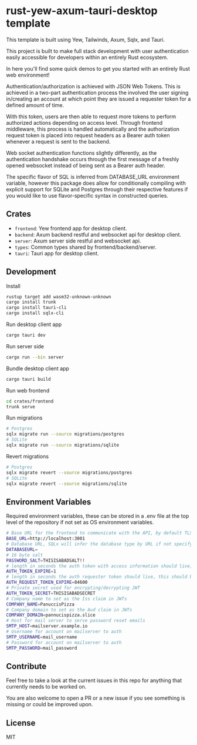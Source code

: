 # rust-yew-axum-tauri-desktop template

This template is built using Yew, Tailwinds, Axum, Sqlx, and Tauri.

This project is built to make full stack development with user authentication easily accessible for developers within an entirely Rust ecosystem.

In here you'll find some quick demos to get you started with an entirely Rust web environment!

Authentication/authorization is achieved with JSON Web Tokens. This is achieved in a two-part authentication process the involved the user signing in/creating an account at which point they are issued a requester token for a defined amount of time.

With this token, users are then able to request more tokens to perform authorized actions depending on access level. Through frontend middleware, this process is handled automatically and the authorization request token is placed into request headers as a Bearer auth token whenever a request is sent to the backend.

Web socket authentication functions slightly differently, as the authentication handshake occurs through the first message of a freshly opened websocket instead of being sent as a Bearer auth header.

The specific flavor of SQL is inferred from DATABASE_URL environment variable, however this package does allow for conditionally compiling with explicit support for SQLite and Postgres through their respective features if you would like to use flavor-specific syntax in constructed queries.

## Crates

- `frontend`: Yew frontend app for desktop client.
- `backend`: Axum backend restful and websocket api for desktop client.
- `server`: Axum server side restful and websocket api.
- `types`: Common types shared by frontend/backend/server.
- `tauri`: Tauri app for desktop client.

## Development

Install

```bash
rustup target add wasm32-unknown-unknown
cargo install trunk
cargo install tauri-cli
cargo install sqlx-cli
```

Run desktop client app

```bash
cargo tauri dev
```

Run server side

```bash
cargo run --bin server
```

Bundle desktop client app

```bash
cargo tauri build
```

Run web frontend
```bash
cd crates/frontend
trunk serve
```

Run migrations
```bash
# Postgres
sqlx migrate run --source migrations/postgres
# SQLite
sqlx migrate run --source migrations/sqlite
```

Revert migrations
```bash
# Postgres
sqlx migrate revert --source migrations/postgres
# SQLite
sqlx migrate revert --source migrations/sqlite
```

## Environment Variables

Required environment variables, these can be stored in a .env file at the top level of the repository if not set as OS environment variables.

```bash
# Base URL for the frontend to communicate with the API, by default TLS is not enabled and will require you to implement
BASE_URL=http://localhost:3001
# Database URL, SQLx will infer the database type by URL if not specifying with package feature
DATABASEURL=
# 16 byte salt
PASSWORD_SALT=THISISABADSALT!!
# length in seconds the auth token with access information should live, keep it very short
AUTH_TOKEN_EXPIRE=1
# length in seconds the auth requester token should live, this should be the length of time before someone must authenticate with username/password again
AUTH_REQUEST_TOKEN_EXPIRE=84600
# Private secret used for encrypting/decrypting JWT
AUTH_TOKEN_SECRET=THISISABADSECRET
# Company name to set as the Iss claim in JWTs
COMPANY_NAME=PanuccisPizza
# Company domain to set as the Aud claim in JWTs
COMPANY_DOMAIN=pannucispizza.slice
# Host for mail server to serve password reset emails
SMTP_HOST=mailserver.example.io
# Username for account on mailserver to auth
SMTP_USERNAME=mail_username
# Password for account on mailserver to auth
SMTP_PASSWORD=mail_password
```

## Contribute

Feel free to take a look at the current issues in this repo for anything that currently needs to be worked on.

You are also welcome to open a PR or a new issue if you see something is missing or could be improved upon.

## License

MIT
